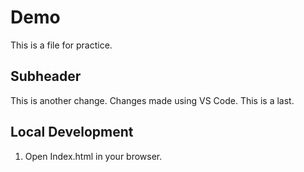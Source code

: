 # Demo
This is a file for practice.

## Subheader
This is another change.
Changes made using VS Code.
This is a last.

## Local Development
1. Open Index.html in your browser.